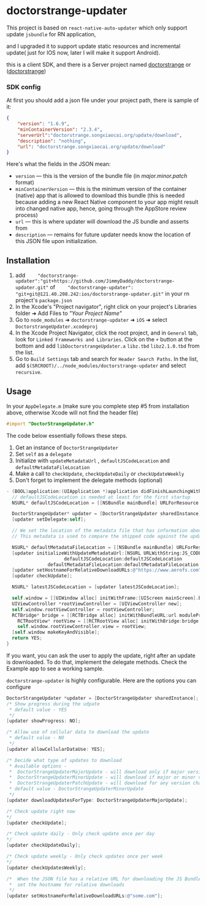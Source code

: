 # doctorstrange-updater
This project is based on `react-native-auto-updater` which only support update `jsbundle` for RN application,

and I upgraded it to support update static resources and incremental update( just for IOS now, later I will make it support Android).

this is a client SDK, and there is a Server project named [doctorstrange](https://github.com/JimmyDaddy/doctorstrange "`doctorstrange`") or ([doctorstrange](http://gitlab.songxiaocai.org/ios/doctorstrange "`gitLab`"))

### SDK config

At first you should add a json file under your project path, there is sample of it:
``` json
{
	"version": "1.6.9",
	"minContainerVersion": "2.3.4",
    "serverUrl":"doctorstrange.songxiaocai.org/update/download",
    "description": "nothing",
    "url": "doctorstrange.songxiaocai.org/update/download"
}
```
Here's what the fields in the JSON mean:

* `version` — this is the version of the bundle file (in *major.minor.patch* format)
* `minContainerVersion` — this is the minimum version of the container (native) app that is allowed to download this bundle (this is needed because adding a new React Native component to your app might result into changed native app, hence, going through the AppStore review process)
* `url` — this is where updater will download the JS bundle and asserts from
* `description` — remains for future
updater needs know the location of this JSON file upon initialization.

## Installation
1. add `    "doctorstrange-updater":"git+https://github.com/JimmyDaddy/doctorstrange-updater.git"` of `    "doctorstrange-updater": "git+git@121.40.208.242:ios/doctorstrange-updater.git"` in your rn project's `package.json`
2. In the Xcode's "Project navigator", right click on your project's Libraries folder ➜ Add Files to _"Your Project Name"_
3. Go to `node_modules` ➜ `doctorstrange-updater` ➜ `iOS` ➜ select `DoctorstrangeUpdater.xcodeproj`
4. In the Xcode Project Navigator, click the root project, and in `General` tab, look for `Linked Frameworks and Libraries`. Click on the `+` button at the bottom and add `libDoctorstrangeUpdater.a` `libz.tbd` `libz2.1.0.tbd` from the list.
5. Go to `Build Settings` tab and search for `Header Search Paths`. In the list, add `$(SRCROOT)/../node_modules/doctorstrange-updater` and select `recursive`.



## Usage


In your `AppDelegate.m` (make sure you complete step #5 from installation above, otherwise Xcode will not find the header file)

``` objective-c
#import "DoctorStrangeUpdater.h"
```

The code below essentially follows these steps.

1. Get an instance of `DoctorStrangeUpdater`
2. Set `self` as a `delegate`
3. Initialize with `updateMetadataUrl` , `defaultJSCodeLocation` and `defaultMetadataFileLocation`
4. Make a call to `checkUpdate`, `checkUpdateDaily` or `checkUpdateWeekly`
5. Don't forget to implement the delegate methods (optional)

``` objective-c
- (BOOL)application:(UIApplication *)application didFinishLaunchingWithOptions:(NSDictionary *)launchOptions {
  // defaultJSCodeLocation is needed at least for the first startup
  NSURL* defaultJSCodeLocation = [[NSBundle mainBundle] URLForResource:@"main" withExtension:@"jsbundle"];

  DoctorStrangeUpdater* updater = [DoctorStrangeUpdater sharedInstance];
  [updater setDelegate:self];

  // We set the location of the metadata file that has information about the JS Code that is shipped with the app.
  // This metadata is used to compare the shipped code against the updates.

  NSURL* defaultMetadataFileLocation = [[NSBundle mainBundle] URLForResource:@"metadata" withExtension:@"json"];
  [updater initializeWithUpdateMetadataUrl:[NSURL URLWithString:JS_CODE_METADATA_URL]
                     defaultJSCodeLocation:defaultJSCodeLocation
               defaultMetadataFileLocation:defaultMetadataFileLocation ];
  [updater setHostnameForRelativeDownloadURLs:@"https://www.aerofs.com"];
  [updater checkUpdate];

  NSURL* latestJSCodeLocation = [updater latestJSCodeLocation];

  self.window = [[UIWindow alloc] initWithFrame:[UIScreen mainScreen].bounds];
  UIViewController *rootViewController = [UIViewController new];
  self.window.rootViewController = rootViewController;
  RCTBridge* bridge = [[RCTBridge alloc] initWithBundleURL:url moduleProvider:nil launchOptions:nil];
    RCTRootView* rootView = [[RCTRootView alloc] initWithBridge:bridge moduleName:@"UrAPP" initialProperties:nil];
    self.window.rootViewController.view = rootView;
  [self.window makeKeyAndVisible];
  return YES;
}
```

If you want, you can ask the user to apply the update, right after an update is downloaded. To do that, implement the delegate methods. Check the Example app to see a working sample.

`doctorstrange-updater` is highly configurable. Here are the options you can configure

``` objective-c
DoctorStrangeUpdater *updater = [DoctorStrangeUpdater sharedInstance];
/* Show progress during the udpate
 * default value - YES
 */
[updater showProgress: NO];

/* Allow use of cellular data to download the update
 * default value - NO
 */
[updater allowCellularDataUse: YES];

/* Decide what type of updates to download
 * Available options -
 *	DoctorStrangeUpdaterMajorUpdate - will download only if major version number changes
 *	DoctorStrangeUpdaterMinorUpdate - will download if major or minor version number changes
 *	DoctorStrangeUpdaterPatchUpdate - will download for any version change
 * default value - DoctorStrangeUpdaterMinorUpdate
 */
[updater downloadUpdatesForType: DoctorStrangeUpdaterMajorUpdate];

/* Check update right now
*/
[updater checkUpdate];

/* Check update daily - Only check update once per day
*/
[updater checkUpdateDaily];

/* Check update weekly - Only check updates once per week
*/
[updater checkUpdatesWeekly];

/*  When the JSON file has a relative URL for downloading the JS Bundle,
 *  set the hostname for relative downloads
 */
[updater setHostnameForRelativeDownloadURLs:@"some.com"];

```
